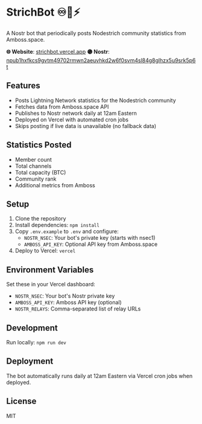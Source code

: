 # StrichBot ♾️🤖⚡

A Nostr bot that periodically posts Nodestrich community statistics from Amboss.space.

**🌐 Website**: [strichbot.vercel.app](https://strichbot.vercel.app)
**🟣 Nostr**: [npub1hxfkcs9gvtm49702rmwn2aeuvhkd2w6f0svm4sl84g8glhzx5u9srk5p6t](https://jumble.social/users/npub1hxfkcs9gvtm49702rmwn2aeuvhkd2w6f0svm4sl84g8glhzx5u9srk5p6t)

## Features

- Posts Lightning Network statistics for the Nodestrich community
- Fetches data from Amboss.space API
- Publishes to Nostr network daily at 12am Eastern
- Deployed on Vercel with automated cron jobs
- Skips posting if live data is unavailable (no fallback data)

## Statistics Posted

- Member count
- Total channels
- Total capacity (BTC)
- Community rank
- Additional metrics from Amboss

## Setup

1. Clone the repository
2. Install dependencies: `npm install`
3. Copy `.env.example` to `.env` and configure:
   - `NOSTR_NSEC`: Your bot's private key (starts with nsec1)
   - `AMBOSS_API_KEY`: Optional API key from Amboss.space
4. Deploy to Vercel: `vercel`

## Environment Variables

Set these in your Vercel dashboard:

- `NOSTR_NSEC`: Your bot's Nostr private key
- `AMBOSS_API_KEY`: Amboss API key (optional)
- `NOSTR_RELAYS`: Comma-separated list of relay URLs

## Development

Run locally: `npm run dev`

## Deployment

The bot automatically runs daily at 12am Eastern via Vercel cron jobs when deployed.

## License

MIT